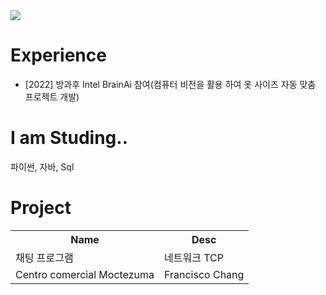 
<!DOCTYPE html>
<html lang="en">
    <body>
        <img src="https://capsule-render.vercel.app/api?type=Slice&color=auto&height=300&section=header&text=Hello!&fontSize=90" />
    </body>
</html>

# Experience
<!DOCTYPE html>
<html lang="en">
    <body>
        <ul>
            <li>[2022] 방과후 Intel BrainAi 참여(컴퓨터 비전을 활용 하여 옷 사이즈 자동 맞춤 프로젝트 개발)</li>
        </ul>
    </body>
</html>

# I am Studing..
<!DOCTYPE html>
<html lang="en">
    <body>
        파이썬, 자바, Sql
    </body>
</html>

# Project
<!DOCTYPE html>
<html lang="en">
    <body>
        <table>
          <tr>
            <th>Name</th>
            <th>Desc</th>
          </tr>
          <tr>
            <td>채팅 프로그램</td>
            <td>네트워크 TCP</td>
          </tr>
          <tr>
            <td>Centro comercial Moctezuma</td>
            <td>Francisco Chang</td>
          </tr>
        </table>
    </body>
</html>
